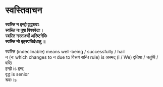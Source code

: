 # स्वस्तिवाचन #
**स्वस्ति न इन्द्रो वृद्धश्रवाः**  
**स्वस्ति नः पूषा विश्ववेदाः।**  
**स्वस्ति नस्तार्क्ष्यो अरिष्टनेमिः**  
**स्वस्ति नो बृहस्पतिर्दधातु ॥**  

स्वस्ति (indeclinable) means well-being / successfully / hail   
न (नः which changes to न due to विसर्ग सन्धि rule) is अस्मद् (I / We) द्वतिया / चतुर्थि / षष्ठि   
इन्द्रो is इन्द्र   
वृद्ध is senior   
श्रवाः is 
